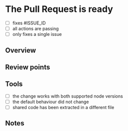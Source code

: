# The Pull Request is ready

- [ ] fixes #ISSUE_ID
- [ ] all actions are passing
- [ ] only fixes a single issue

## Overview

<!-- Provide a brief description of the changes introduced by this PR. -->

## Review points

<!-- List the points you would like to be reviewed in detail and the points you are not confident about. -->
<!-- Delete this section if not needed -->

## Tools

- [ ] the change works with both supported node versions
- [ ] the default behaviour did not change
- [ ] shared code has been extracted in a different file

## Notes

<!-- Write any note or comment. You can share your thoughts or ideas. -->
<!-- Delete this section if not needed -->
